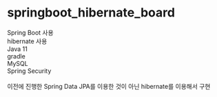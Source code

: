 # springboot_hibernate_board

Spring Boot 사용 <br>
hibernate 사용<br>
Java 11<br>
gradle<br>
MySQL<br>
Spring Security <br>
<br>
이전에 진행한 Spring Data JPA를 이용한 것이 아닌 hibernate를 이용해서 구현
